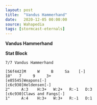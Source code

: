 ```yaml
---
layout: post
title:  "Vandus Hammerhand"
date:   2020-12-05 00:00:00
source: Wahapedia
tags: [stormcast-eternals]
---
```


**Vandus Hammerhand**

**Stat Block**
```
7/7 Vandus Hammerhand
```

```
[56f442]M     W     B     Sa    [-]
10"   7     9     3+    
[e85545]Weapons[-]
[c6c930]Heldensen[-]
2"     A:3    H:3+   W:2+   R:-1   D:3   
[c6c930]Claws and Fangs[-]
1"     A:4    H:3+   W:3+   R:-1   D:1   
```
    